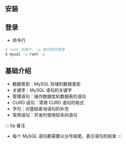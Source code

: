## 安装



## 登录

+ 命令行
```sh
# root 为用户, -p 指代密码登录
$ mysql -u root -p
```


## 基础介绍

+ 数据类型：MySQL 存储的数据类型
+ 关键字：MySQL 语句的关键字
+ 管理语句：操作数据库和数据表的语句
+ CURD 语句：常用 CURD 语句的格式
+ 字句：对基础查询语句的补充
+ 常用语句：开发时使用较多的语句


::: tip 备注
+ 每个 MySQL 语句都需要以分号结尾，表示语句的结束
:::